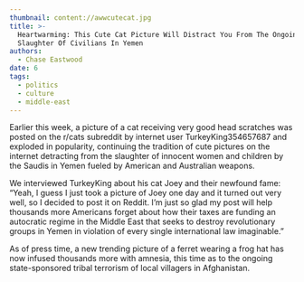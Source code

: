 ```yaml
---
thumbnail: content://awwcutecat.jpg
title: >-
  Heartwarming: This Cute Cat Picture Will Distract You From The Ongoing
  Slaughter Of Civilians In Yemen
authors:
  - Chase Eastwood
date: 6
tags:
  - politics
  - culture
  - middle-east
---
```


Earlier this week, a picture of a cat receiving very good head scratches was posted on the r/cats subreddit by internet user TurkeyKing354657687 and exploded in popularity, continuing the tradition of cute pictures on the internet detracting from the slaughter of innocent women and children by the Saudis in Yemen fueled by American and Australian weapons.

We interviewed TurkeyKing about his cat Joey and their newfound fame: “Yeah, I guess I just took a picture of Joey one day and it turned out very well, so I decided to post it on Reddit. I’m just so glad my post will help thousands more Americans forget about how their taxes are funding an autocratic regime in the Middle East that seeks to destroy revolutionary groups in Yemen in violation of every single international law imaginable.”

As of press time, a new trending picture of a ferret wearing a frog hat has now infused thousands more with amnesia, this time as to the ongoing state-sponsored tribal terrorism of local villagers in Afghanistan.